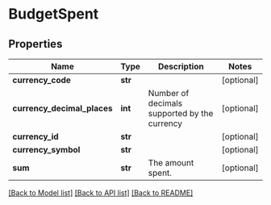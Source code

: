 # BudgetSpent


## Properties
Name | Type | Description | Notes
------------ | ------------- | ------------- | -------------
**currency_code** | **str** |  | [optional] 
**currency_decimal_places** | **int** | Number of decimals supported by the currency | [optional] 
**currency_id** | **str** |  | [optional] 
**currency_symbol** | **str** |  | [optional] 
**sum** | **str** | The amount spent. | [optional] 

[[Back to Model list]](../README.md#documentation-for-models) [[Back to API list]](../README.md#documentation-for-api-endpoints) [[Back to README]](../README.md)



